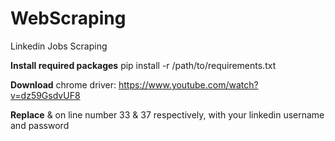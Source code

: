 # WebScraping
Linkedin Jobs Scraping


**Install required packages**
    pip install -r /path/to/requirements.txt
    
    
**Download** chrome driver: https://www.youtube.com/watch?v=dz59GsdvUF8
    

**Replace** <username> & <password> on line number 33 & 37 respectively, with your linkedin username and password
  
